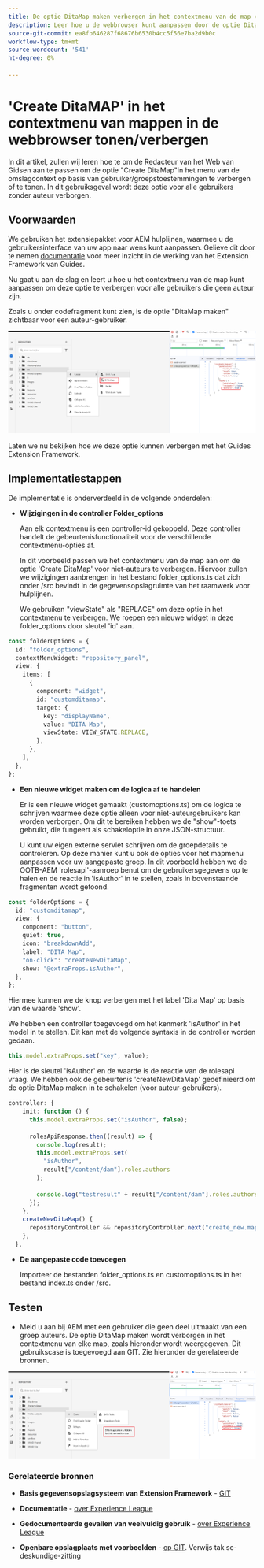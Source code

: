 ```yaml
---
title: De optie DitaMap maken verbergen in het contextmenu van de map voor specifieke gebruikers of groepen.
description: Leer hoe u de webbrowser kunt aanpassen door de optie DitaMap te verbergen in het contextmenu voor mappen voor specifieke gebruikers/groepen
source-git-commit: ea8fb646287f68676b6530b4cc5f56e7ba2d9b0c
workflow-type: tm+mt
source-wordcount: '541'
ht-degree: 0%

---
```



# &#39;Create DitaMAP&#39; in het contextmenu van mappen in de webbrowser tonen/verbergen

In dit artikel, zullen wij leren hoe te om de Redacteur van het Web van Gidsen aan te passen om de optie &quot;Create DitaMap&quot;in het menu van de omslagcontext op basis van gebruiker/groepstoestemmingen te verbergen of te tonen.
In dit gebruiksgeval wordt deze optie voor alle gebruikers zonder auteur verborgen.

## Voorwaarden

We gebruiken het extensiepakket voor AEM hulplijnen, waarmee u de gebruikersinterface van uw app naar wens kunt aanpassen.
Gelieve dit door te nemen [documentatie](https://github.com/adobe/guides-extension/tree/main) voor meer inzicht in de werking van het Extension Framework van Guides.

Nu gaat u aan de slag en leert u hoe u het contextmenu van de map kunt aanpassen om deze optie te verbergen voor alle gebruikers die geen auteur zijn.

Zoals u onder codefragment kunt zien, is de optie &quot;DitaMap maken&quot; zichtbaar voor een auteur-gebruiker.

![DitaMap maken weergeven, optie](../../../assets/authoring/ditamap-show-author.png)

Laten we nu bekijken hoe we deze optie kunnen verbergen met het Guides Extension Framework.

## Implementatiestappen

De implementatie is onderverdeeld in de volgende onderdelen:

- **Wijzigingen in de controller Folder_options**

  Aan elk contextmenu is een controller-id gekoppeld. Deze controller handelt de gebeurtenisfunctionaliteit voor de verschillende contextmenu-opties af.

  In dit voorbeeld passen we het contextmenu van de map aan om de optie &#39;Create DitaMap&#39; voor niet-auteurs te verbergen. Hiervoor zullen we wijzigingen aanbrengen in het bestand folder_options.ts dat zich onder /src bevindt in de gegevensopslagruimte van het raamwerk voor hulplijnen.

  We gebruiken &quot;viewState&quot; als &quot;REPLACE&quot; om deze optie in het contextmenu te verbergen.
We roepen een nieuwe widget in deze folder_options door sleutel &#39;id&#39; aan.

```typescript
const folderOptions = {
  id: "folder_options",
  contextMenuWidget: "repository_panel",
  view: {
    items: [
      {
        component: "widget",
        id: "customditamap",
        target: {
          key: "displayName",
          value: "DITA Map",
          viewState: VIEW_STATE.REPLACE,
        },
      },
    ],
  },
};
```

- **Een nieuwe widget maken om de logica af te handelen**

  Er is een nieuwe widget gemaakt (customoptions.ts) om de logica te schrijven waarmee deze optie alleen voor niet-auteurgebruikers kan worden verborgen. Om dit te bereiken hebben we de &quot;show&quot;-toets gebruikt, die fungeert als schakeloptie in onze JSON-structuur.

  U kunt uw eigen externe servlet schrijven om de groepdetails te controleren. Op deze manier kunt u ook de opties voor het mapmenu aanpassen voor uw aangepaste groep.
In dit voorbeeld hebben we de OOTB-AEM &#39;rolesapi&#39;-aanroep benut om de gebruikersgegevens op te halen en de reactie in &#39;isAuthor&#39; in te stellen, zoals in bovenstaande fragmenten wordt getoond.

```typescript
const folderOptions = {
  id: "customditamap",
  view: {
    component: "button",
    quiet: true,
    icon: "breakdownAdd",
    label: "DITA Map",
    "on-click": "createNewDitaMap",
    show: "@extraProps.isAuthor",
  },
};
```

Hiermee kunnen we de knop verbergen met het label &#39;Dita Map&#39; op basis van de waarde &#39;show&#39;.

We hebben een controller toegevoegd om het kenmerk &#39;isAuthor&#39; in het model in te stellen. Dit kan met de volgende syntaxis in de controller worden gedaan.

```typescript
this.model.extraProps.set("key", value);
```

Hier is de sleutel &#39;isAuthor&#39; en de waarde is de reactie van de rolesapi vraag.
We hebben ook de gebeurtenis &#39;createNewDitaMap&#39; gedefinieerd om de optie DitaMap maken in te schakelen (voor auteur-gebruikers).

```typescript
controller: {
    init: function () {
      this.model.extraProps.set("isAuthor", false);

      rolesApiResponse.then((result) => {
        console.log(result);
        this.model.extraProps.set(
          "isAuthor",
          result["/content/dam"].roles.authors
        );

        console.log("testresult" + result["/content/dam"].roles.authors);
      });
    },
    createNewDitaMap() {
      repositoryController && repositoryController.next("create_new.map");
    },
  },
```

- **De aangepaste code toevoegen**

  Importeer de bestanden folder_options.ts en customoptions.ts in het bestand index.ts onder /src.

## Testen

- Meld u aan bij AEM met een gebruiker die geen deel uitmaakt van een groep auteurs. De optie DitaMap maken wordt verborgen in het contextmenu van elke map, zoals hieronder wordt weergegeven.
Dit gebruikscase is toegevoegd aan GIT. Zie hieronder de gerelateerde bronnen.

![De optie DitaMap maken verbergen](../../../assets/authoring/ditamap-hide-non-author.png)

### Gerelateerde bronnen

- **Basis gegevensopslagsysteem van Extension Framework** - [GIT](https://github.com/adobe/guides-extension/tree/main)

- **Documentatie** - [over Experience League](../../../../../guides-ui-extensions/aem_guides_framework/basic-customisation.md)

- **Gedocumenteerde gevallen van veelvuldig gebruik** - [over Experience League](../../../../../guides-ui-extensions/aem_guides_framework/jui-framework.md)

- **Openbare opslagplaats met voorbeelden** - [op GIT](https://github.com/adobe/guides-extension/tree/sc-expert-session). Verwijs tak sc-deskundige-zitting

```

```
